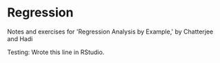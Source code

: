 # Regression
Notes and exercises for 'Regression Analysis by Example,' by Chatterjee and Hadi

Testing: Wrote this line in RStudio. 